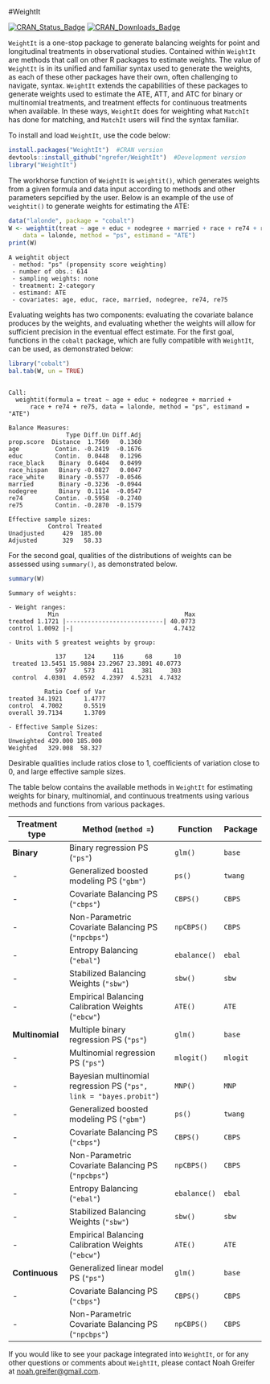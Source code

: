 
<!-- README.md is generated from README.Rmd. Please edit that file -->

\#WeightIt

[![CRAN\_Status\_Badge](http://r-pkg.org/badges/version-last-release/WeightIt)](https://cran.r-project.org/package=WeightIt)
[![CRAN\_Downloads\_Badge](http://cranlogs.r-pkg.org/badges/Month/WeightIt)](https://cran.r-project.org/package=WeightIt)

`WeightIt` is a one-stop package to generate balancing weights for point
and longitudinal treatments in observational studies. Contained within
`WeightIt` are methods that call on other R packages to estimate
weights. The value of `WeightIt` is in its unified and familiar syntax
used to generate the weights, as each of these other packages have their
own, often challenging to navigate, syntax. `WeightIt` extends the
capabilities of these packages to generate weights used to estimate the
ATE, ATT, and ATC for binary or multinomial treatments, and treatment
effects for continuous treatments when available. In these ways,
`WeightIt` does for weighting what `MatchIt` has done for matching, and
`MatchIt` users will find the syntax familiar.

To install and load `WeightIt`, use the code below:

``` r
install.packages("WeightIt")  #CRAN version
devtools::install_github("ngrefer/WeightIt")  #Development version
library("WeightIt")
```

The workhorse function of `WeightIt` is `weightit()`, which generates
weights from a given formula and data input according to methods and
other parameters sepcified by the user. Below is an example of the use
of `weightit()` to generate weights for estimating the ATE:

``` r
data("lalonde", package = "cobalt")
W <- weightit(treat ~ age + educ + nodegree + married + race + re74 + re75, 
    data = lalonde, method = "ps", estimand = "ATE")
print(W)
```

    A weightit object
     - method: "ps" (propensity score weighting)
     - number of obs.: 614
     - sampling weights: none
     - treatment: 2-category
     - estimand: ATE
     - covariates: age, educ, race, married, nodegree, re74, re75

Evaluating weights has two components: evaluating the covariate balance
produces by the weights, and evaluating whether the weights will allow
for sufficient precision in the eventual effect estimate. For the first
goal, functions in the `cobalt` package, which are fully compatible with
`WeightIt`, can be used, as demonstrated below:

``` r
library("cobalt")
bal.tab(W, un = TRUE)
```

``` 

Call:
  weightit(formula = treat ~ age + educ + nodegree + married + 
      race + re74 + re75, data = lalonde, method = "ps", estimand = "ATE")

Balance Measures:
                Type Diff.Un Diff.Adj
prop.score  Distance  1.7569   0.1360
age          Contin. -0.2419  -0.1676
educ         Contin.  0.0448   0.1296
race_black    Binary  0.6404   0.0499
race_hispan   Binary -0.0827   0.0047
race_white    Binary -0.5577  -0.0546
married       Binary -0.3236  -0.0944
nodegree      Binary  0.1114  -0.0547
re74         Contin. -0.5958  -0.2740
re75         Contin. -0.2870  -0.1579

Effective sample sizes:
           Control Treated
Unadjusted     429  185.00
Adjusted       329   58.33
```

For the second goal, qualities of the distributions of weights can be
assessed using `summary()`, as demonstrated below.

``` r
summary(W)
```

    Summary of weights:
    
    - Weight ranges:
               Min                                   Max
    treated 1.1721 |---------------------------| 40.0773
    control 1.0092 |-|                            4.7432
    
    - Units with 5 greatest weights by group:
                                                    
                 137     124     116      68      10
     treated 13.5451 15.9884 23.2967 23.3891 40.0773
                 597     573     411     381     303
     control  4.0301  4.0592  4.2397  4.5231  4.7432
    
              Ratio Coef of Var
    treated 34.1921      1.4777
    control  4.7002      0.5519
    overall 39.7134      1.3709
    
    - Effective Sample Sizes:
               Control Treated
    Unweighted 429.000 185.000
    Weighted   329.008  58.327

Desirable qualities include ratios close to 1, coefficients of variation
close to 0, and large effective sample sizes.

The table below contains the available methods in `WeightIt` for
estimating weights for binary, multinomial, and continuous treatments
using various methods and functions from various
packages.

| Treatment type  | Method (`method =`)                                                | Function     | Package  |
| --------------- | ------------------------------------------------------------------ | ------------ | -------- |
| **Binary**      | Binary regression PS (`"ps"`)                                      | `glm()`      | `base`   |
| \-              | Generalized boosted modeling PS (`"gbm"`)                          | `ps()`       | `twang`  |
| \-              | Covariate Balancing PS (`"cbps"`)                                  | `CBPS()`     | `CBPS`   |
| \-              | Non-Parametric Covariate Balancing PS (`"npcbps"`)                 | `npCBPS()`   | `CBPS`   |
| \-              | Entropy Balancing (`"ebal"`)                                       | `ebalance()` | `ebal`   |
| \-              | Stabilized Balancing Weights (`"sbw"`)                             | `sbw()`      | `sbw`    |
| \-              | Empirical Balancing Calibration Weights (`"ebcw"`)                 | `ATE()`      | `ATE`    |
| **Multinomial** | Multiple binary regression PS (`"ps"`)                             | `glm()`      | `base`   |
| \-              | Multinomial regression PS (`"ps"`)                                 | `mlogit()`   | `mlogit` |
| \-              | Bayesian multinomial regression PS (`"ps", link = "bayes.probit"`) | `MNP()`      | `MNP`    |
| \-              | Generalized boosted modeling PS (`"gbm"`)                          | `ps()`       | `twang`  |
| \-              | Covariate Balancing PS (`"cbps"`)                                  | `CBPS()`     | `CBPS`   |
| \-              | Non-Parametric Covariate Balancing PS (`"npcbps"`)                 | `npCBPS()`   | `CBPS`   |
| \-              | Entropy Balancing (`"ebal"`)                                       | `ebalance()` | `ebal`   |
| \-              | Stabilized Balancing Weights (`"sbw"`)                             | `sbw()`      | `sbw`    |
| \-              | Empirical Balancing Calibration Weights (`"ebcw"`)                 | `ATE()`      | `ATE`    |
| **Continuous**  | Generalized linear model PS (`"ps"`)                               | `glm()`      | `base`   |
| \-              | Covariate Balancing PS (`"cbps"`)                                  | `CBPS()`     | `CBPS`   |
| \-              | Non-Parametric Covariate Balancing PS (`"npcbps"`)                 | `npCBPS()`   | `CBPS`   |

If you would like to see your package integrated into `WeightIt`, or for
any other questions or comments about `WeightIt`, please contact Noah
Greifer at <noah.greifer@gmail.com>.
